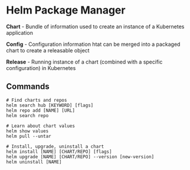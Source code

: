 # Helm Package Manager

**Chart** - Bundle of information used to create an instance of a Kubernetes application

**Config** - Configuration information htat can be merged into a packaged chart to create a releasable object

**Release** - Running instance of a chart (combined with a specific configuration) in Kubernetes


## Commands
```
# Find charts and repos
helm search hub [KEYWORD] [flags] 
helm repo add [NAME] [URL]
helm search repo

# Learn about chart values
helm show values
helm pull --untar

# Install, upgrade, uninstall a chart
helm install [NAME] [CHART/REPO] [flags]
helm upgrade [NAME] [CHART/REPO] --version [new-version]
helm uninstall [NAME]
```
